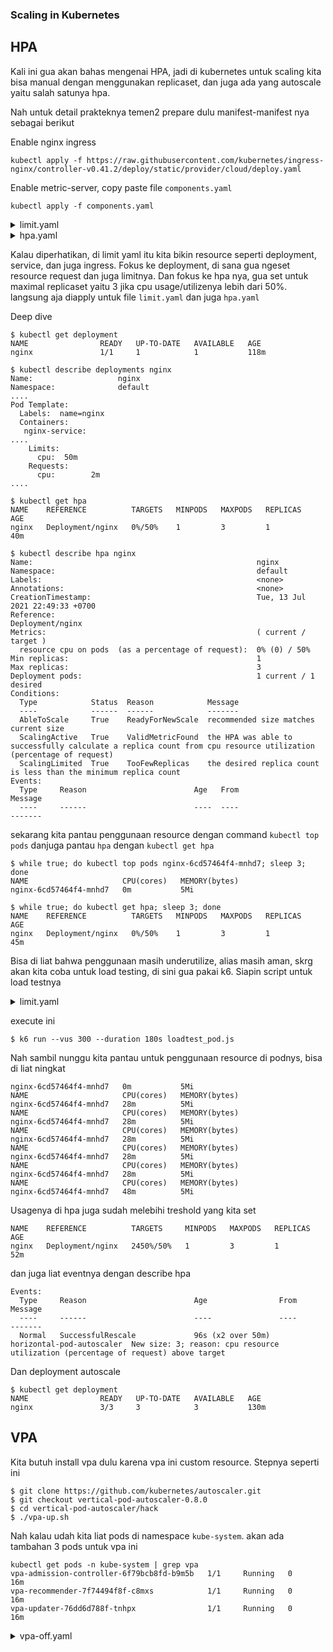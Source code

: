 ### Scaling in Kubernetes

## HPA

Kali ini gua akan bahas mengenai HPA, jadi di kubernetes untuk scaling kita bisa manual dengan menggunakan replicaset, dan juga ada yang autoscale yaitu salah satunya hpa.

Nah untuk detail prakteknya temen2 prepare dulu manifest-manifest nya sebagai berikut

Enable nginx ingress
```
kubectl apply -f https://raw.githubusercontent.com/kubernetes/ingress-nginx/controller-v0.41.2/deploy/static/provider/cloud/deploy.yaml
```

Enable metric-server, copy paste file `components.yaml`
```
kubectl apply -f components.yaml
```


<details><summary>limit.yaml</summary>

```
apiVersion: apps/v1
kind: Deployment
metadata:
  name: nginx
spec:
  replicas: 1
  selector:
    matchLabels:
      name: nginx
  template:
    metadata:
      labels:
        name: nginx
    spec:
      containers:
        - name: nginx-service
          image: nginx
          ports:
            - containerPort: 30000
              name: rest
          resources:
            limits:
              cpu: 50m
            requests:
              cpu: 2m
---
apiVersion: v1
kind: Service
metadata:
  name: nginx
spec:
  selector:
    name: nginx
  ports:
    - port: 80
      nodePort: 30000
  type: NodePort
---
apiVersion: networking.k8s.io/v1
kind: Ingress
metadata:
  name: nginx
spec:
  rules:
  - host: kubernetes.docker.internal
  - http:
      paths:
      - backend:
          service:
            name: nginx
            port:
              number: 80
        path: /
        pathType: Prefix
```
</details>

<details><summary>hpa.yaml</summary>

```
apiVersion: autoscaling/v1
kind: HorizontalPodAutoscaler
metadata:
  name: nginx
  namespace: default
spec:
  maxReplicas: 3
  minReplicas: 1
  scaleTargetRef:
    apiVersion: apps/v1
    kind: Deployment
    name: nginx
  targetCPUUtilizationPercentage: 50
```
</details>

Kalau diperhatikan, di limit yaml itu kita bikin resource seperti deployment, service, dan juga ingress. Fokus ke deployment, di sana gua ngeset resource request dan juga limitnya. Dan fokus ke hpa nya, gua set untuk maximal replicaset yaitu 3 jika cpu usage/utilizenya lebih dari 50%.
langsung aja diapply untuk file `limit.yaml` dan juga `hpa.yaml`

Deep dive

```
$ kubectl get deployment      
NAME                READY   UP-TO-DATE   AVAILABLE   AGE
nginx               1/1     1            1           118m

$ kubectl describe deployments nginx
Name:                   nginx
Namespace:              default
....
Pod Template:
  Labels:  name=nginx
  Containers:
   nginx-service:
....
    Limits:
      cpu:  50m
    Requests:
      cpu:        2m
....

$ kubectl get hpa                             
NAME    REFERENCE          TARGETS   MINPODS   MAXPODS   REPLICAS   AGE
nginx   Deployment/nginx   0%/50%    1         3         1          40m

$ kubectl describe hpa nginx
Name:                                                  nginx
Namespace:                                             default
Labels:                                                <none>
Annotations:                                           <none>
CreationTimestamp:                                     Tue, 13 Jul 2021 22:49:33 +0700
Reference:                                             Deployment/nginx
Metrics:                                               ( current / target )
  resource cpu on pods  (as a percentage of request):  0% (0) / 50%
Min replicas:                                          1
Max replicas:                                          3
Deployment pods:                                       1 current / 1 desired
Conditions:
  Type            Status  Reason            Message
  ----            ------  ------            -------
  AbleToScale     True    ReadyForNewScale  recommended size matches current size
  ScalingActive   True    ValidMetricFound  the HPA was able to successfully calculate a replica count from cpu resource utilization (percentage of request)
  ScalingLimited  True    TooFewReplicas    the desired replica count is less than the minimum replica count
Events:
  Type     Reason                        Age   From                       Message
  ----     ------                        ----  ----                       -------
```

sekarang kita pantau penggunaan resource dengan command `kubectl top pods` danjuga pantau `hpa` dengan `kubectl get hpa`
```
$ while true; do kubectl top pods nginx-6cd57464f4-mnhd7; sleep 3; done
NAME                     CPU(cores)   MEMORY(bytes)   
nginx-6cd57464f4-mnhd7   0m           5Mi  

$ while true; do kubectl get hpa; sleep 3; done
NAME    REFERENCE          TARGETS   MINPODS   MAXPODS   REPLICAS   AGE
nginx   Deployment/nginx   0%/50%    1         3         1          45m
```

Bisa di liat bahwa penggunaan masih underutilize, alias masih aman, skrg akan kita coba untuk load testing, di sini gua pakai k6. Siapin script untuk load testnya

<details><summary>limit.yaml</summary>

```
import http from 'k6/http';
import { sleep } from 'k6';

export default function () {
    http.get('http://localhost');
    sleep(1);
}

```
</details>

execute ini
```
$ k6 run --vus 300 --duration 180s loadtest_pod.js
```

Nah sambil nunggu kita pantau untuk penggunaan resource di podnys, bisa di liat ningkat
```
nginx-6cd57464f4-mnhd7   0m           5Mi             
NAME                     CPU(cores)   MEMORY(bytes)   
nginx-6cd57464f4-mnhd7   28m          5Mi             
NAME                     CPU(cores)   MEMORY(bytes)   
nginx-6cd57464f4-mnhd7   28m          5Mi             
NAME                     CPU(cores)   MEMORY(bytes)   
nginx-6cd57464f4-mnhd7   28m          5Mi             
NAME                     CPU(cores)   MEMORY(bytes)   
nginx-6cd57464f4-mnhd7   28m          5Mi             
NAME                     CPU(cores)   MEMORY(bytes)   
nginx-6cd57464f4-mnhd7   28m          5Mi             
NAME                     CPU(cores)   MEMORY(bytes)   
nginx-6cd57464f4-mnhd7   48m          5Mi             
```

Usagenya di hpa juga sudah melebihi treshold yang kita set
```
NAME    REFERENCE          TARGETS     MINPODS   MAXPODS   REPLICAS   AGE
nginx   Deployment/nginx   2450%/50%   1         3         1          52m
```

dan juga liat eventnya dengan describe hpa
```
Events:
  Type     Reason                        Age                From                       Message
  ----     ------                        ----               ----                       -------
  Normal   SuccessfulRescale             96s (x2 over 50m)  horizontal-pod-autoscaler  New size: 3; reason: cpu resource utilization (percentage of request) above target
```

Dan deployment autoscale
```
$ kubectl get deployment
NAME                READY   UP-TO-DATE   AVAILABLE   AGE
nginx               3/3     3            3           130m
```

## VPA

Kita butuh install vpa dulu karena vpa ini custom resource. Stepnya seperti ini
```
$ git clone https://github.com/kubernetes/autoscaler.git
$ git checkout vertical-pod-autoscaler-0.8.0
$ cd vertical-pod-autoscaler/hack
$ ./vpa-up.sh
```

Nah kalau udah kita liat pods di namespace `kube-system`. akan ada tambahan 3 pods untuk vpa ini
```
kubectl get pods -n kube-system | grep vpa                                       
vpa-admission-controller-6f79bcb8fd-b9m5b   1/1     Running   0          16m
vpa-recommender-7f74494f8f-c8mxs            1/1     Running   0          16m
vpa-updater-76dd6d788f-tnhpx                1/1     Running   0          16m
```

<details><summary>vpa-off.yaml</summary>

```
apiVersion: autoscaling.k8s.io/v1beta1
kind: VerticalPodAutoscaler
metadata:
  name: nginx
spec:
  targetRef:
    apiVersion: "apps/v1"
    kind:       Deployment
    name:       nginx
  updatePolicy:
    updateMode: "Off"
```
</vpa>

Lanjut kita apply vpa nya dan deep dive
```
$ kubectl apply -f vpa-off.yaml
verticalpodautoscaler.autoscaling.k8s.io/nginx created

$ kubectl describe vpa nginx 
Name:         nginx
....
API Version:  autoscaling.k8s.io/v1beta2
Kind:         VerticalPodAutoscaler
Metadata:
....
Spec:
  Target Ref:
    API Version:  apps/v1
    Kind:         Deployment
    Name:         nginx
  Update Policy:
    Update Mode:  Off
....
Status:
....
  Recommendation:
    Container Recommendations:
      Container Name:  nginx-service
      Lower Bound:
        Cpu:     25m
        Memory:  262144k
      Target:
        Cpu:     25m
        Memory:  262144k
      Uncapped Target:
        Cpu:     25m
        Memory:  262144k
      Upper Bound:
        Cpu:     699m
        Memory:  731500k
```

Nah ini keliatan ya recommendation pods kita berapa, hanya saja ini masih manual.
